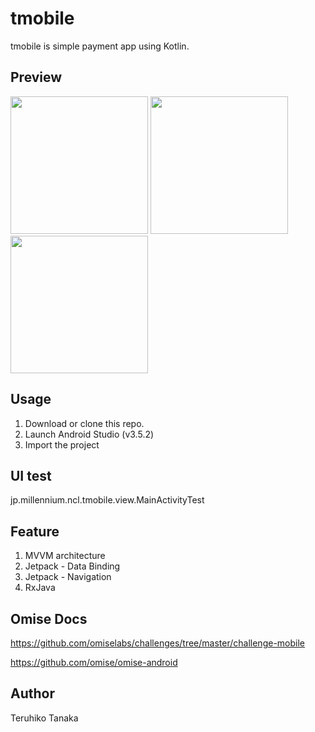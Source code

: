 # tmobile
tmobile is simple payment app using Kotlin.

## Preview

<img src="https://user-images.githubusercontent.com/52668105/95188306-2dbbae80-0807-11eb-8dfe-b0f7c5476be1.png" width="220"> <img src="https://user-images.githubusercontent.com/52668105/95188314-2e544500-0807-11eb-8050-a4b8944d68e7.png" width="220"> <img src="https://user-images.githubusercontent.com/52668105/95188317-2f857200-0807-11eb-8d42-1350109d1728.png" width="220">

## Usage

1. Download or clone this repo.
2. Launch Android Studio (v3.5.2)
3. Import the project

## UI test

jp.millennium.ncl.tmobile.view.MainActivityTest

## Feature

1. MVVM architecture
2. Jetpack - Data Binding
3. Jetpack - Navigation
4. RxJava

## Omise Docs
https://github.com/omiselabs/challenges/tree/master/challenge-mobile

https://github.com/omise/omise-android

## Author
Teruhiko Tanaka
